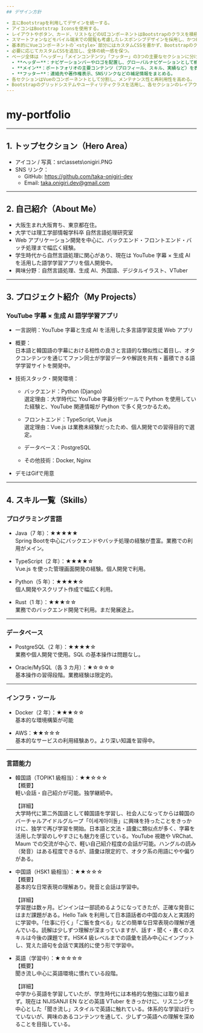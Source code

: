 ```yaml
---
## デザイン方針

- 主にBootstrapを利用してデザインを統一する。
- アイコンはBootstrap Iconsを使用する。
- レイアウトやボタン、カード、リストなどのUIコンポーネントはBootstrapのクラスを積極的に活用する。
- スマートフォンなどモバイル端末での閲覧も考慮したレスポンシブデザインを採用し、かつPCなど大画面でもレイアウトが崩れないように調整する。
- 基本的にVueコンポーネントの`<style>`部分にはカスタムCSSを書かず、Bootstrapのクラスだけでデザインを完結させる方針とする。
- 必要に応じてカスタムCSSを追加し、全体の統一感を保つ。
- ページ全体は「ヘッダー」「メインコンテンツ」「フッター」の3つの主要なセクションに分ける。
  - **ヘッダー**：ナビゲーションバーやロゴを配置し、グローバルナビゲーションとして機能させる。
  - **メイン**：ポートフォリオの主要コンテンツ（プロフィール、スキル、実績など）を表示。
  - **フッター**：連絡先や著作権表示、SNSリンクなどの補足情報をまとめる。
- 各セクションはVueのコンポーネントとして分割し、メンテナンス性と再利用性を高める。
- Bootstrapのグリッドシステムやユーティリティクラスを活用し、各セクションのレイアウトを調整する。
---
```


# my-portfolio

---

## 1. トップセクション（Hero Area）

- アイコン / 写真：src\assets\onigiri.PNG
- SNS リンク：
  - GitHub: https://github.com/taka-onigiri-dev
  - Email: taka.onigiri.dev@gmail.com

---

## 2. 自己紹介（About Me）

- 大阪生まれ大阪育ち、東京都在住。
- 大学では理工学部情報学科卒 自然言語処理研究室
- Web アプリケーション開発を中心に、バックエンド・フロントエンド・バッチ処理まで幅広く経験。
- 学生時代から自然言語処理に関心があり、現在は YouTube 字幕 × 生成 AI を活用した語学学習アプリを個人開発中。
- 興味分野：自然言語処理、生成 AI、外国語、デジタルイラスト、VTuber

---

## 3. プロジェクト紹介（My Projects）

### YouTube 字幕 × 生成 AI 語学学習アプリ

- 一言説明：YouTube 字幕と生成 AI を活用した多言語学習支援 Web アプリ

- 概要：  
  日本語と韓国語の字幕における相性の良さと言語的な類似性に着目し、オタクコンテンツを通じてファン同士が学習データや解説を共有・蓄積できる語学学習サイトを開発中。

- 技術スタック・開発環境：

  - バックエンド：Python (Django)  
    選定理由：大学時代に YouTube 字幕分析ツールで Python を使用していた経験と、YouTube 関連情報が Python で多く見つかるため。

  - フロントエンド：TypeScript, Vue.js  
    選定理由：Vue.js は業務未経験だったため、個人開発での習得目的で選定。

  - データベース：PostgreSQL
  - その他技術：Docker, Nginx

- デモはGifで用意

---

## 4. スキル一覧（Skills）

### プログラミング言語

- Java（7 年）：★★★★★  
  Spring Bootを中心にバックエンドやバッチ処理の経験が豊富。業務での利用がメイン。

- TypeScript（2 年）：★★★★☆  
  Vue.js を使った管理画面開発の経験。個人開発で利用。

- Python（5 年）：★★★★☆  
  個人開発やスクリプト作成で幅広く利用。

- Rust（1 年）：★★★☆☆  
  業務でのバックエンド開発で利用。まだ発展途上。

---

### データベース

- PostgreSQL（2 年）：★★★★☆  
  業務や個人開発で使用。SQL の基本操作は問題なし。

- Oracle/MySQL（各 3 カ月）：★☆☆☆☆  
  基本操作の習得段階。業務経験は限定的。

---

### インフラ・ツール

- Docker（2 年）：★★★☆☆  
  基本的な環境構築が可能

- AWS：★★☆☆☆  
  基本的なサービスの利用経験あり。より深い知識を習得中。

---

### 言語能力

- 韓国語（TOPIK1 級相当）：★★☆☆☆  
  【概要】  
  軽い会話・自己紹介が可能。独学継続中。

  【詳細】  
  大学時代に第二外国語として韓国語を学習し、社会人になってからは韓国のバーチャルアイドルグループ「이세계아이돌」に興味を持ったことをきっかけに、独学で再び学習を開始。日本語と文法・語彙に類似点が多く、字幕を活用した学習のしやすさにも魅力を感じている。YouTube 視聴や VRChat、Maum での交流が中心で、軽い自己紹介程度の会話が可能。ハングルの読み（発音）はある程度できるが、語彙は限定的で、オタク系の用語にやや偏りがある。

- 中国語（HSK1 級相当）：★★☆☆☆  
  【概要】  
  基本的な日常表現の理解あり。発音と会話は学習中。

  【詳細】  
  学習歴は数ヶ月。ピンインは一部読めるようになってきたが、正確な発音にはまだ課題がある。Hello Talk を利用して日本語話者の中国の友人と実践的に学習中。「仕事に行く」「ご飯を食べる」などの簡単な日常表現の理解が進んでいる。読解は少しずつ理解が深まっていますが、話す・聞く・書くのスキルは今後の課題です。HSK4 級レベルまでの語彙を読み中心にインプットし、覚えた語句を会話で実践的に使う形で学習中。

- 英語（学習中）：★☆☆☆☆  
  【概要】  
  聞き流し中心に英語環境に慣れている段階。

  【詳細】  
  中学から英語を学習していたが、学生時代には本格的な勉強には取り組まず。現在は NIJISANJI EN などの英語 VTuber をきっかけに、リスニングを中心とした「聞き流し」スタイルで英語に触れている。体系的な学習は行っていないが、興味のあるコンテンツを通して、少しずつ英語への理解を深めることを目指している。
